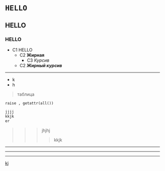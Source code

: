 # `HELLO`
## HELLO
### HELLO
* C1 HELLO
  * C2 **Жирная**
    * C3 *Курсив*
  * C2 ***Жирный курсив***

---

- k
- h

> таблица

```doctest
raise , getattr(all())
```
~~~ python
jjjj
kkjk
er
~~~
>>> jhjhj
>>>> kkjk

-------- 
--------

***

[kj](woldemar111)

